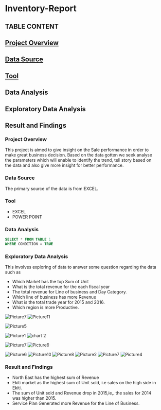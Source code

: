 # Inventory-Report
## TABLE CONTENT
## [Project Overview](#project-overview)
## [Data Source](#data-source)
## [Tool](#tool)
## Data Analysis
## Exploratory Data Analysis
## Result and Findings
### Project Overview 
This project is aimed to give insight on the Sale performance in order to make great business decision. 
Based on the data gotten we seek analyse the parameters which will enable to identify the trend, tell story 
based on the data and also give more insight for better performance.  

### Data Source 
The primary source of the data is from EXCEL.

### Tool 
- EXCEL
- POWER POINT

### Data Analysis 
```SQL
SELECT * FROM TABLE 1
WHERE CONDITION = TRUE
```

### Exploratory Data Analysis 
This involves exploring of data to answer some question regarding the data such as 
- Which Market has the top Sum of Unit 
- What is the total revenue for the each fiscal year
- The total revenue for Line of business and Day Category.
- Which line of business has more Revenue  
- What is the total trade year for 2015 and 2016.
- Which region is more Productive.


![Picture7](https://github.com/user-attachments/assets/4fe035f4-ce8b-46b8-9fcf-250735bcd77b)
![Picture11](https://github.com/user-attachments/assets/b03e0e87-badd-4b2e-8c6e-7eddda620ff0)

![Picture5](https://github.com/user-attachments/assets/41fe1719-0b82-440c-8b9a-a36e481f6d70)

![Picture1](https://github.com/user-attachments/assets/8ac5fa06-b042-4016-9be6-cc727010f874)
![chart 2](https://github.com/user-attachments/assets/fb575956-c3fc-4522-b63f-231b643d2fe1)

![Picture7](https://github.com/user-attachments/assets/e51dbfde-dc89-45eb-907c-be45433a4ac6)
![Picture9](https://github.com/user-attachments/assets/b160f291-671c-4f46-b5ca-c2c2035543a5)

![Picture6](https://github.com/user-attachments/assets/3d3872c4-57ca-4c7c-9c24-a6bd31521f3b)
![Picture10](https://github.com/user-attachments/assets/76ec6b92-40e2-49f9-bdf9-3e479c3c9ad3)
![Picture8](https://github.com/user-attachments/assets/5f698866-6cbc-4571-8bf0-50c41555e997)
![Picture2](https://github.com/user-attachments/assets/1bd4a525-79a9-4e27-8a2a-6bf5945cc645)
![Picture7](https://github.com/user-attachments/assets/b39f2597-a5f3-4a4a-a61d-2ff9b3ac7ef3)
![Picture4](https://github.com/user-attachments/assets/3621f7eb-6182-45fe-bb1d-d9e2c58a6290)


### Result and Findings 
- North East has the highest sum of Revenue
- Ekiti market as the highest sum of Unit sold, i.e sales on the high side in Ekiti.
- The sum of Unit sold and Revenue drop in 2015,ie,. the sales for 2014 was higher than 2015.
- Service Plan Generated more Revenue for the Line of Business.

  


